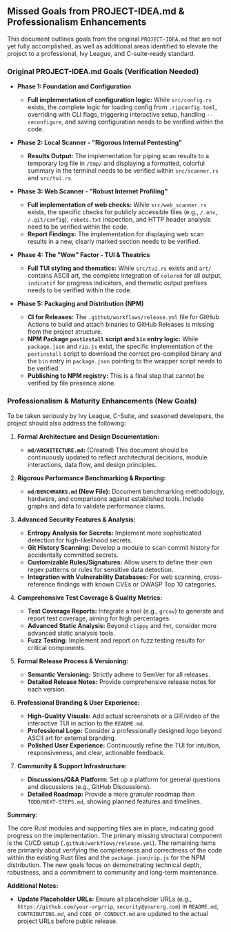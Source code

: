 ## Missed Goals from PROJECT-IDEA.md & Professionalism Enhancements

This document outlines goals from the original `PROJECT-IDEA.md` that are not yet fully accomplished, as well as additional areas identified to elevate the project to a professional, Ivy League, and C-suite-ready standard.

### Original PROJECT-IDEA.md Goals (Verification Needed)

*   **Phase 1: Foundation and Configuration**
    *   **Full implementation of configuration logic:** While `src/config.rs` exists, the complete logic for loading config from `.ripconfig.toml`, overriding with CLI flags, triggering interactive setup, handling `--reconfigure`, and saving configuration needs to be verified within the code.

*   **Phase 2: Local Scanner - "Rigorous Internal Pentesting"**
    *   **Results Output:** The implementation for piping scan results to a temporary log file in `/tmp/` and displaying a formatted, colorful summary in the terminal needs to be verified within `src/scanner.rs` and `src/tui.rs`.

*   **Phase 3: Web Scanner - "Robust Internet Profiling"**
    *   **Full implementation of web checks:** While `src/web_scanner.rs` exists, the specific checks for publicly accessible files (e.g., `/.env`, `/.git/config`), `robots.txt` inspection, and HTTP header analysis need to be verified within the code.
    *   **Report Findings:** The implementation for displaying web scan results in a new, clearly marked section needs to be verified.

*   **Phase 4: The "Wow" Factor - TUI & Theatrics**
    *   **Full TUI styling and thematics:** While `src/tui.rs` exists and `art/` contains ASCII art, the complete integration of `colored` for all output, `indicatif` for progress indicators, and thematic output prefixes needs to be verified within the code.

*   **Phase 5: Packaging and Distribution (NPM)**
    *   **CI for Releases:** The `.github/workflows/release.yml` file for GitHub Actions to build and attach binaries to GitHub Releases is missing from the project structure.
    *   **NPM Package `postinstall` script and `bin` entry logic:** While `package.json` and `rip.js` exist, the specific implementation of the `postinstall` script to download the correct pre-compiled binary and the `bin` entry in `package.json` pointing to the wrapper script needs to be verified.
    *   **Publishing to NPM registry:** This is a final step that cannot be verified by file presence alone.

### Professionalism & Maturity Enhancements (New Goals)

To be taken seriously by Ivy League, C-Suite, and seasoned developers, the project should also address the following:

1.  **Formal Architecture and Design Documentation:**
    *   **`md/ARCHITECTURE.md`:** (Created) This document should be continuously updated to reflect architectural decisions, module interactions, data flow, and design principles.

2.  **Rigorous Performance Benchmarking & Reporting:**
    *   **`md/BENCHMARKS.md` (New File):** Document benchmarking methodology, hardware, and comparisons against established tools. Include graphs and data to validate performance claims.

3.  **Advanced Security Features & Analysis:**
    *   **Entropy Analysis for Secrets:** Implement more sophisticated detection for high-likelihood secrets.
    *   **Git History Scanning:** Develop a module to scan commit history for accidentally committed secrets.
    *   **Customizable Rules/Signatures:** Allow users to define their own regex patterns or rules for sensitive data detection.
    *   **Integration with Vulnerability Databases:** For web scanning, cross-reference findings with known CVEs or OWASP Top 10 categories.

4.  **Comprehensive Test Coverage & Quality Metrics:**
    *   **Test Coverage Reports:** Integrate a tool (e.g., `grcov`) to generate and report test coverage, aiming for high percentages.
    *   **Advanced Static Analysis:** Beyond `clippy` and `fmt`, consider more advanced static analysis tools.
    *   **Fuzz Testing:** Implement and report on fuzz testing results for critical components.

5.  **Formal Release Process & Versioning:**
    *   **Semantic Versioning:** Strictly adhere to SemVer for all releases.
    *   **Detailed Release Notes:** Provide comprehensive release notes for each version.

6.  **Professional Branding & User Experience:**
    *   **High-Quality Visuals:** Add actual screenshots or a GIF/video of the interactive TUI in action to the `README.md`.
    *   **Professional Logo:** Consider a professionally designed logo beyond ASCII art for external branding.
    *   **Polished User Experience:** Continuously refine the TUI for intuition, responsiveness, and clear, actionable feedback.

7.  **Community & Support Infrastructure:**
    *   **Discussions/Q&A Platform:** Set up a platform for general questions and discussions (e.g., GitHub Discussions).
    *   **Detailed Roadmap:** Provide a more granular roadmap than `TODO/NEXT-STEPS.md`, showing planned features and timelines.

**Summary:**

The core Rust modules and supporting files are in place, indicating good progress on the implementation. The primary missing structural component is the CI/CD setup (`.github/workflows/release.yml`). The remaining items are primarily about verifying the completeness and correctness of the code within the existing Rust files and the `package.json`/`rip.js` for the NPM distribution. The new goals focus on demonstrating technical depth, robustness, and a commitment to community and long-term maintenance.

**Additional Notes:**
- **Update Placeholder URLs:** Ensure all placeholder URLs (e.g., `https://github.com/your-org/rip`, `security@yourorg.com`) in `README.md`, `CONTRIBUTING.md`, and `CODE_OF_CONDUCT.md` are updated to the actual project URLs before public release.